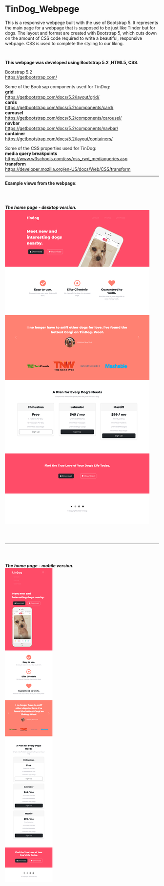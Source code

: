 # TinDog_Webpege

This is a responsive webpege built with the use of Bootstrap 5. It represents the main page for a webpage that is supposed to be just like Tinder but for dogs. The layout and format are created with Bootstrap 5, which cuts down on the amount of CSS code required to write a beautiful, responsive webpage. CSS is used to complete the styling to our liking.</br>

</br>


**This webpage was developed using Bootstrap 5.2 ,HTML5, CSS.**
</br>



Bootstrap 5.2</br>
https://getbootstrap.com/</br>


Some of the Bootrsap components used for TinDog:</br>
**grid**</br>
https://getbootstrap.com/docs/5.2/layout/grid/</br>
**cards**</br>
https://getbootstrap.com/docs/5.2/components/card/</br>
**carousel**</br>
https://getbootstrap.com/docs/5.2/components/carousel/</br>
**navbar**</br>
https://getbootstrap.com/docs/5.2/components/navbar/</br>
**container**</br>
https://getbootstrap.com/docs/5.2/layout/containers/</br>



Some of the CSS properties used for TinDog:</br>
**media query breakpoints**</br>
https://www.w3schools.com/css/css_rwd_mediaqueries.asp</br>
**transform**</br>
https://developer.mozilla.org/en-US/docs/Web/CSS/transform</br>


---

**Example views from the webpage:**</br>

</br>
</br>

***The home page - desktop version.***</br>
![Screenshot](docs/img/home_desktop.png)</br>

</br>
</br>

---

</br>
</br>

***The home page - mobile version.***</br>
![Screenshot](docs/img/home_mobile.png)</br>
